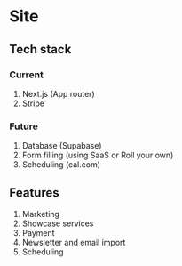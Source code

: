 # Site


## Tech stack



### Current

1. Next.js (App router)
2. Stripe


### Future


1. Database (Supabase)
2. Form filling (using SaaS or Roll your own)
3. Scheduling (cal.com)



## Features


1. Marketing
2. Showcase services
3. Payment
4. Newsletter and email import
5. Scheduling  

